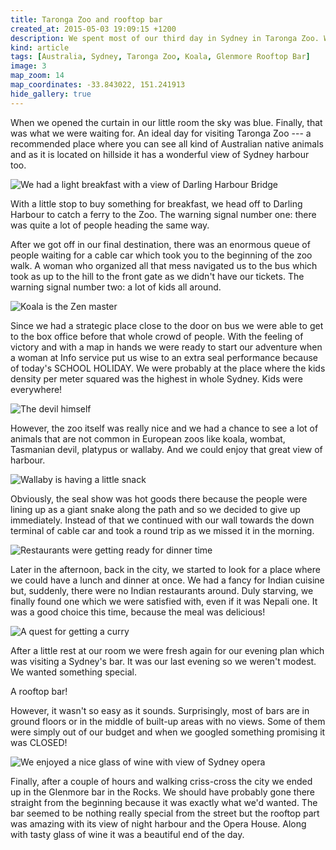 ```yaml
---
title: Taronga Zoo and rooftop bar
created_at: 2015-05-03 19:09:15 +1200
description: We spent most of our third day in Sydney in Taronga Zoo. We started with a light breakfast in the morning at wharf and took a ferry there. In the evening we went to the famous Glenmore rooftop bar at Rocks.
kind: article
tags: [Australia, Sydney, Taronga Zoo, Koala, Glenmore Rooftop Bar]
image: 3
map_zoom: 14
map_coordinates: -33.843022, 151.241913
hide_gallery: true
---
```


When we opened the curtain in our little room the sky was blue. Finally, that was what we were waiting for. An ideal day for visiting Taronga Zoo --- a recommended place where you can see all kind of Australian native animals and as it is located on hillside it has a wonderful view of Sydney harbour too.

![We had a light breakfast with a view of Darling Harbour Bridge](1)

With a little stop to buy something for breakfast, we head off to Darling Harbour to catch a ferry to the Zoo. The warning signal number one: there was quite a lot of people heading the same way.

After we got off in our final destination, there was an enormous queue of people waiting for a cable car which took you to the beginning of the zoo walk. A woman who organized all that mess navigated us to the bus which took as up to the hill to the front gate as we didn't have our tickets. The warning signal number two: a lot of kids all around.

![Koala is the Zen master](2)

Since we had a strategic place close to the door on bus we were able to get to the box office before that whole crowd of people. With the feeling of victory and with a map in hands we were ready to start our adventure when a woman at Info service put us wise to an extra seal performance because of today's SCHOOL HOLIDAY. We were probably at the place where the kids density per meter squared was the highest in whole Sydney. Kids were everywhere!

![The devil himself](4)

However, the zoo itself was really nice and we had a chance to see a lot of animals that are not common in European zoos like koala, wombat, Tasmanian devil, platypus or wallaby. And we could enjoy that great view of harbour.

![Wallaby is having a little snack](5)

Obviously, the seal show was hot goods there because the people were lining up as a giant snake along the path and so we decided to give up immediately. Instead of that we continued with our wall towards the down terminal of cable car and took a round trip as we missed it in the morning.

![Restaurants were getting ready for dinner time](6)

Later in the afternoon, back in the city, we started to look for a place where we could have a lunch and dinner at once. We had a fancy for Indian cuisine but, suddenly, there were no Indian restaurants around. Duly starving, we finally found one which we were satisfied with, even if it was Nepali one. It was a good choice this time, because the meal was delicious!

![A quest for getting a curry](7)

After a little rest at our room we were fresh again for our evening plan which was visiting a Sydney's bar. It was our last evening so we weren't modest. We wanted something special.

A rooftop bar!

However, it wasn't so easy as it sounds. Surprisingly, most of bars are in ground floors or in the middle of built-up areas with no views. Some of them were simply out of our budget and when we googled something promising it was CLOSED!

![We enjoyed a nice glass of wine with view of Sydney opera](8)

Finally, after a couple of hours and walking criss-cross the city we ended up in the Glenmore bar in the Rocks. We should have probably gone there straight from the beginning because it was exactly what we'd wanted. The bar seemed to be nothing really special from the street but the rooftop part was amazing with its view of night harbour and the Opera House. Along with tasty glass of wine it was a beautiful end of the day.
